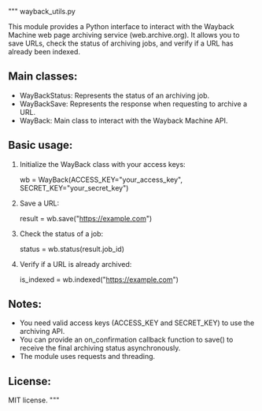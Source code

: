 """
wayback_utils.py

This module provides a Python interface to interact with the Wayback Machine web page archiving service (web.archive.org). It allows you to save URLs, check the status of archiving jobs, and verify if a URL has already been indexed.

Main classes:
-------------

- WayBackStatus: Represents the status of an archiving job.
- WayBackSave: Represents the response when requesting to archive a URL.
- WayBack: Main class to interact with the Wayback Machine API.

Basic usage:
------------

1. Initialize the WayBack class with your access keys:

    wb = WayBack(ACCESS_KEY="your_access_key", SECRET_KEY="your_secret_key")

2. Save a URL:

    result = wb.save("https://example.com")

3. Check the status of a job:

    status = wb.status(result.job_id)

4. Verify if a URL is already archived:

    is_indexed = wb.indexed("https://example.com")

Notes:
------

- You need valid access keys (ACCESS_KEY and SECRET_KEY) to use the archiving API.
- You can provide an on_confirmation callback function to save() to receive the final archiving status asynchronously.
- The module uses requests and threading.

License:
--------
MIT license.
"""